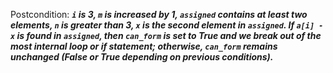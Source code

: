 Postcondition: ***`i` is 3, `m` is increased by 1, `assigned` contains at least two elements, `n` is greater than 3, `x` is the second element in `assigned`. If `a[i] - x` is found in `assigned`, then `can_form` is set to True and we break out of the most internal loop or if statement; otherwise, `can_form` remains unchanged (False or True depending on previous conditions).***
